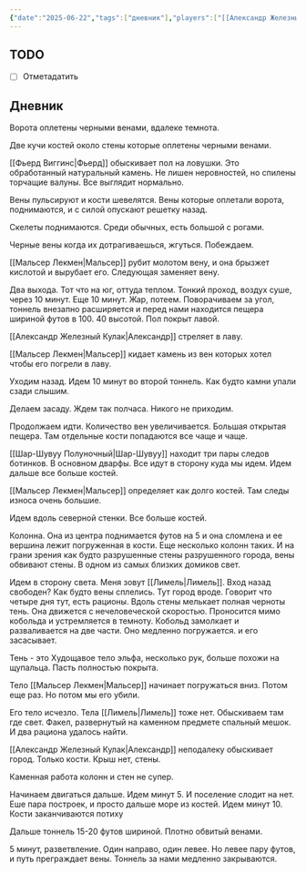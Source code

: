 ```yaml
---
{"date":"2025-06-22","tags":["дневник"],"players":["[[Александр Железный Кулак]]","[[Мальсер Лекмен]]","[[Шар-Шувуу Полуночный]]","[[Фьерд Виггинс]]"],"campaign":"Школа приключенцев Безелота. Переплетенные судьбы","world-date":"44 день весны 776","world-time-start":"9:40","dg-publish":true,"previous-session":"[[1 июня 2025]]","next-session":null,"permalink":"/22-iyunya-2025/","dgPassFrontmatter":true}
---
```



## TODO
- [ ] Отметадатить

## Дневник
Ворота оплетены черными венами, вдалеке темнота.

Две кучи костей около стены которые оплетены черными венами. 

[[Фьерд Виггинс\|Фьерд]] обыскивает пол на ловушки. Это обработанный натуральный камень. Не лишен неровностей, но спилены торчащие валуны. Все выглядит нормально. 

Вены пульсируют и кости шевелятся. Вены которые оплетали ворота, поднимаются, и с силой опускают решетку назад. 

Скелеты поднимаются. Среди обычных, есть большой с рогами. 

Черные вены когда их дотрагиваешься, жгуться.
Побеждаем.

[[Мальсер Лекмен\|Мальсер]] рубит молотом вену, и она брызжет кислотой и вырубает его. Следующая заменяет вену. 

Два выхода. Тот что на юг, оттуда теплом. Тонкий проход, воздух суше, через 10 минут. Еще 10 минут. Жар, потеем. Поворачиваем за угол, тоннель внезапно расширяется и перед нами находится пещера  шириной футов в 100. 40 высотой. Пол покрыт лавой. 

[[Александр Железный Кулак\|Александр]] стреляет в лаву.

[[Мальсер Лекмен\|Мальсер]] кидает камень из вен которых хотел чтобы его погрели в лаву.

Уходим назад. Идем 10 минут во второй тоннель. Как будто камни упали сзади слышим.

Делаем засаду. Ждем так полчаса. Никого не приходим.

Продолжаем идти. Количество вен увеличивается. Большая открытая пещера. Там отдельные кости попадаются все чаще и чаще. 

[[Шар-Шувуу Полуночный\|Шар-Шувуу]] находит три пары следов ботинков. В основном дварфы. Все идут в сторону куда мы идем. Идем дальше все больше костей. 

[[Мальсер Лекмен\|Мальсер]] определяет как долго костей. Там следы износа очень большие.

Идем вдоль северной стенки. Все больше костей. 

Колонна. Она из центра поднимается футов на 5 и она сломлена и ее вершина лежит погруженная в кости. Еще несколько колонн таких. И на грани зрения как будто разрушенные стены разрушенного города, вены обвивают стены. В одном из самых близких домиков свет.

Идем в сторону света. Меня зовут [[Лимель\|Лимель]]. Вход назад свободен? Как будто вены сплелись. Тут город вроде. Говорит что четыре дня тут, есть рационы. Вдоль стены мелькает полная черноты тень. Она движется с нечеловеческой скоростью. Проносится мимо кобольда и устремляется в темноту. Кобольд замолкает и разваливается на две части. Оно медленно погружается. и его засасывает. 

Тень - это Худощавое тело эльфа, несколько рук, больше похожи на щупальца. Пасть полностью покрыта. 

Тело [[Мальсер Лекмен\|Мальсер]] начинает погружаться вниз. Потом еще раз. Но потом мы его убили.

Его тело исчезло. Тела [[Лимель\|Лимель]] тоже нет.
Обыскиваем там где свет. Факел, развернутый на каменном предмете спальный мешок. И два рациона удалось найти.

[[Александр Железный Кулак\|Александр]] неподалеку обыскивает город. Только кости. Крыш нет, стены. 

Каменная работа колонн и стен не супер. 

Начинаем двигаться дальше. Идем минут 5. И поселение слодит на нет. Еше пара построек, и просто дальше море из костей. Идем минут 10. Кости заканчиваются потиху

Дальше тоннель 15-20 футов шириной. Плотно обвитый венами.

5 минут, разветвление. Один направо, один левее. Но левее пару футов, и путь преграждает вены. Тоннель за нами медленно закрываются. 